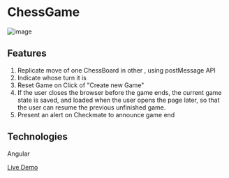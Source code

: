 # ChessGame

![image](https://user-images.githubusercontent.com/89362925/157592122-4146c68a-0b39-4f60-8618-06811b700281.png)

## Features
1. Replicate move of one ChessBoard in other , using postMessage API
2. Indicate whose turn it is
3. Reset Game on Click of "Create new Game"
4. If the user closes the browser before the game ends, the current game state is saved, and loaded when the user opens the page later, so that the user can resume the previous unfinished game.
5. Present an alert on Checkmate to announce game end

## Technologies
Angular


[Live Demo](https://chess-board-adc30.web.app/)

